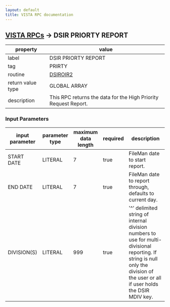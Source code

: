 ```yaml
---
layout: default
title: VISTA RPC documentation
---
```




## [VISTA RPCs](TableOfContent.md) &#8594; DSIR PRIORTY REPORT 

 property | value 
--- | --- 
 label | DSIR PRIORTY REPORT
 tag | PRIRTY
 routine | [DSIROIR2](http://code.osehra.org/dox/Routine_DSIROIR2_source.html)
 return value type | GLOBAL ARRAY
 description | This RPC returns the data for the High Priority Request Report.

### Input Parameters

| input parameter | parameter type | maximum data length | required | description | 
| --- | --- | --- | --- | --- | 
| START DATE | LITERAL | 7 | true | FileMan date to start report. | 
| END DATE | LITERAL | 7 | true | FileMan date to report through, defaults to current day. | 
| DIVISION(S) | LITERAL | 999 | true | '^' delimited string of internal division numbers to use for multi-divisional reporting. If string is null only the division of the user or all if user holds the DSIR MDIV key. | 